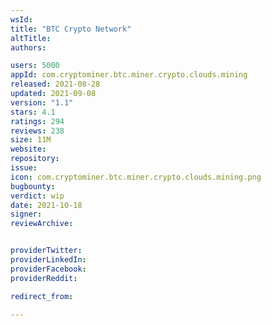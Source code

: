 ```yaml
---
wsId: 
title: "BTC Crypto Network"
altTitle: 
authors:

users: 5000
appId: com.cryptominer.btc.miner.crypto.clouds.mining
released: 2021-08-28
updated: 2021-09-08
version: "1.1"
stars: 4.1
ratings: 294
reviews: 238
size: 11M
website: 
repository: 
issue: 
icon: com.cryptominer.btc.miner.crypto.clouds.mining.png
bugbounty: 
verdict: wip
date: 2021-10-18
signer: 
reviewArchive:


providerTwitter: 
providerLinkedIn: 
providerFacebook: 
providerReddit: 

redirect_from:

---
```



